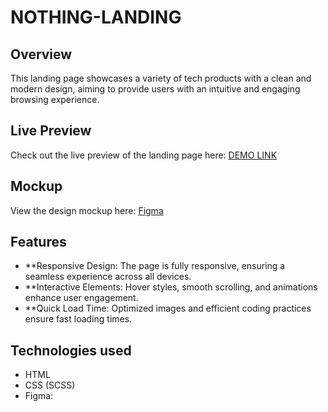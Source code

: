 # NOTHING-LANDING

## Overview
This landing page showcases a variety of tech products with a clean and modern design, aiming to provide users with an intuitive and engaging browsing experience.

## Live Preview

Check out the live preview of the landing page here:
 [DEMO LINK](https://ruslan2186.github.io/layout_landing-page/#/)  


## Mockup
View the design mockup here: [Figma](<https://www.figma.com/design/DtkQmQ797hk0nI4KfMi2Uq/BOSE-New-Version?node-id=6802-139>)

## Features

- **Responsive Design: The page is fully responsive, ensuring a seamless experience across all devices.
- **Interactive Elements: Hover styles, smooth scrolling, and animations enhance user engagement.
- **Quick Load Time: Optimized images and efficient coding practices ensure fast loading times.

## Technologies used

* HTML
* CSS (SCSS)
* Figma: 



